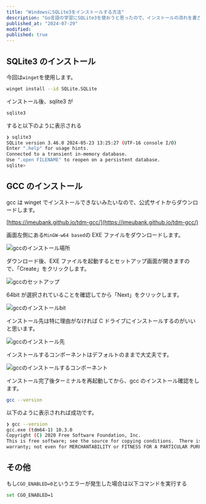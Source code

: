 ```yaml
---
title: "WindowsにSQLite3をインストールする方法"
description: "Go言語の学習にSQLite3を使おうと思ったので、インストールの流れを書きました。"
published_at: "2024-07-29"
modified:
published: true
---
```


## SQLite3 のインストール

今回は`winget`を使用します。

```bash
winget install --id SQLite.SQLite
```

インストール後、sqlite3 が

```bash
sqlite3
```

すると以下のように表示される

```bash
❯ sqlite3
SQLite version 3.46.0 2024-05-23 13:25:27 (UTF-16 console I/O)
Enter ".help" for usage hints.
Connected to a transient in-memory database.
Use ".open FILENAME" to reopen on a persistent database.
sqlite>
```

## GCC のインストール

gcc は winget でインストールできないみたいなので、公式サイトからダウンロードします。

[https://jmeubank.github.io/tdm-gcc/](https://jmeubank.github.io/tdm-gcc/)

画面左側にある`MinGW-w64 based`の EXE ファイルをダウンロードします。

![gccのインストール場所](/static/gcc.avif)

ダウンロード後、EXE ファイルを起動するとセットアップ画面が開きますので、「Create」をクリックします。

![gccのセットアップ](/static/gcc-setup.avif)

64bit が選択されていることを確認してから「Next」をクリックします。

![gccのインストールbit](/static/gcc-64bit.avif)

インストール先は特に理由がなければ C ドライブにインストールするのがいいと思います。

![gccのインストール先](/static/gcc-install-directory.avif)

インストールするコンポーネントはデフォルトのままで大丈夫です。

![gccのインストールするコンポーネント](/static/gcc-install-components.avif)

インストール完了後ターミナルを再起動してから、gcc のインストール確認をします。

```bash
gcc --version
```

以下のように表示されれば成功です。

```bash
❯ gcc --version
gcc.exe (tdm64-1) 10.3.0
Copyright (C) 2020 Free Software Foundation, Inc.
This is free software; see the source for copying conditions.  There is NO
warranty; not even for MERCHANTABILITY or FITNESS FOR A PARTICULAR PURPOSE.
```

## その他

もし`CGO_ENABLED=0`というエラーが発生した場合は以下コマンドを実行する

```bash
set CGO_ENABLED=1
```
